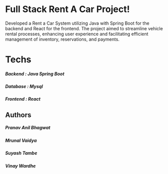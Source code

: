 # Full Stack Rent A Car Project!

Developed a Rent a Car System utilizing Java with Spring Boot for the backend and React for the frontend. The project aimed to streamline vehicle rental processes, enhancing user experience and facilitating efficient management of inventory, reservations, and payments.




# Techs

##### Backend :  Java Spring Boot
##### Database : Mysql
##### Frontend : React 

## Authors

##### Pranav Anil Bhagwat
##### Mrunal Vaidya
##### Suyash Tambe
##### Vinay Wardhe
